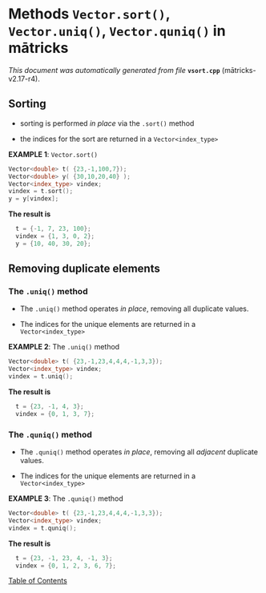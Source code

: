 
# Methods `Vector.sort()`, `Vector.uniq()`, `Vector.quniq()`   in mātricks
_This document was automatically generated from file_ **`vsort.cpp`** (mātricks-v2.17-r4).

## Sorting
* sorting is performed _in place_ via the `.sort()` method

* the indices for the sort are returned in a `Vector<index_type>`



**EXAMPLE 1**:  `Vector.sort()`
```C++
Vector<double> t( {23,-1,100,7});
Vector<double> y( {30,10,20,40} );
Vector<index_type> vindex;
vindex = t.sort();
y = y[vindex];
```

**The result is**
```C++
  t = {-1, 7, 23, 100}; 
  vindex = {1, 3, 0, 2}; 
  y = {10, 40, 30, 20}; 
```

## Removing duplicate elements
### The `.uniq()` method
* The `.uniq()` method operates _in place_, removing all duplicate values.

* The indices for the unique elements are returned in a `Vector<index_type>`



**EXAMPLE 2**: The `.uniq()` method
```C++
Vector<double> t( {23,-1,23,4,4,4,-1,3,3});
Vector<index_type> vindex;
vindex = t.uniq();
```

**The result is**
```C++
  t = {23, -1, 4, 3}; 
  vindex = {0, 1, 3, 7}; 
```

### The `.quniq()` method
* The `.quniq()` method operates _in place_, removing all _adjacent_ duplicate values.

* The indices for the unique elements are returned in a `Vector<index_type>`



**EXAMPLE 3**: The `.quniq()` method
```C++
Vector<double> t( {23,-1,23,4,4,4,-1,3,3});
Vector<index_type> vindex;
vindex = t.quniq();
```

**The result is**
```C++
  t = {23, -1, 23, 4, -1, 3}; 
  vindex = {0, 1, 2, 3, 6, 7}; 
```


[Table of Contents](README.md)
